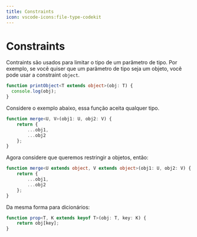 ```yaml
---
title: Constraints
icon: vscode-icons:file-type-codekit
---
```


# Constraints

Contraints são usados para limitar o tipo de um parâmetro de tipo. Por exemplo, se você quiser que um parâmetro de tipo seja um objeto, você pode usar a constraint `object`.

```ts
function printObject<T extends object>(obj: T) {
  console.log(obj);
}
```

Considere o exemplo abaixo, essa função aceita qualquer tipo.

```ts
function merge<U, V>(obj1: U, obj2: V) {
    return {
        ...obj1,
        ...obj2
    };
}
```

Agora considere que queremos restringir a objetos, então:

```ts
function merge<U extends object, V extends object>(obj1: U, obj2: V) {
    return {
        ...obj1,
        ...obj2
    };
}
```

Da mesma forma para dicionários:

```ts
function prop<T, K extends keyof T>(obj: T, key: K) {
    return obj[key];
}
```